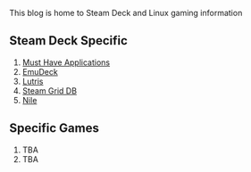 This blog is home to Steam Deck and Linux gaming information


## Steam Deck Specific  

1. [Must Have Applications](https://honkinwaffles.github.io/Steam-Deck/applications)
1. [EmuDeck](https://honkinwaffles.github.io/Steam-Deck/emudeck)
1. [Lutris](https://honkinwaffles.github.io/Steam-Deck/lutris)
1. [Steam Grid DB](https://honkinwaffles.github.io/Steam-Deck/steam-grid-db)
1. [Nile](https://honkinwaffles.github.io/Steam-Deck/nile)

## Specific Games
1. TBA
1. TBA
